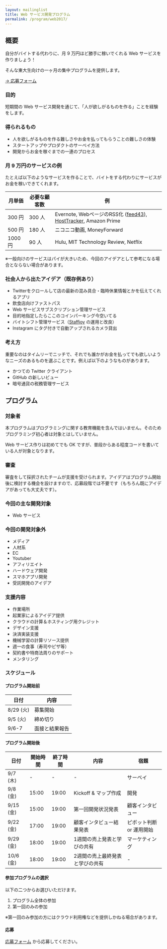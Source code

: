 ```yaml
---
layout: mailinglist
title: Web サービス開発プログラム
permalink: /program/web2017/
---
```


## 概要

自分がバイトする代わりに、月 9 万円ほど勝手に稼いでくれる Web サービスを作りましょう！

そんな東大生向けの一ヶ月の集中プログラムを提供します。

[→ 応募フォーム](https://goo.gl/forms/K9WoWnNX8tmVtIDZ2)

### 目的

短期間の Web サービス開発を通じて、「人が欲しがるものを作る」ことを経験をします。

### 得られるもの

- 人を欲しがるものを作る難しさやお金を払ってもらうことの難しさの体験
- スタートアップやプロダクトのサーベイ方法
- 開発からお金を稼ぐまでの一連のプロセス

### 月 9 万円のサービスの例

たとえば以下のようなサービスを作ることで、バイトをする代わりにサービスがお金を稼いできてくれます。

| 月単価 | 必要な顧客数 | 例 |
| ------ | ------ | ------ | 
| 300 円 | 300 人 | Evernote, WebページのRSS化 ([feed43](http://feed43.com/)), [HostTracker](https://www.host-tracker.com/), Amazon Prime |  
| 500 円 | 180 人 | ニコニコ動画, MoneyForward |  
| 1000 円 | 90 人 | Hulu, MIT Technology Review, Netflix |  

※一般向けのサービスはパイが大きいため、今回のアイデアとして参考になる場合とならない場合があります。

### 社会人から出たアイデア（既存例あり）

- Twitterをクロールして店の最新の混み具合・臨時休業情報とかを伝えてくれるアプリ
- 飲食店向けファストパス
- Web サービスサブスクリプション管理サービス
- 目的地指定したらここのコインパーキング今空いてる
- バイトシフト管理サービス（[Staffjoy](https://www.staffjoy.com/) の運用と改良）
- Instagram にタグ付きで自動アップされるカメラ貸出


### 考え方

重要なのはタイムリーでニッチで、それでも誰かがお金を払ってでも欲しいようなニーズのあるものを選ぶことです。例えば以下のようなものがあります。

- かつての Twitter クライアント
- GitHub の新しいビュー
- 暗号通貨の税務管理サービス


## プログラム

### 対象者

本プログラムはプログラミングに関する教育機能を含んではいません。そのためプログラミング初心者は対象とはしていません。

Web サービス作りは初めてでも OK ですが、普段からある程度コードを書いている人が対象となります。

### 審査

審査をして採択されたチームが支援を受けられます。アイデアはプログラム開始後に検討する機会を設けますので、応募段階では不要です（もちろん既にアイデアがあっても大丈夫です）。

### 今回の主な開発対象

- Web サービス

### 今回の開発対象外

- メディア
- 人材系
- EC
- Youtuber
- アフィリエイト
- ハードウェア開発
- スマホアプリ開発
- 受託開発のアイデア

### 支援内容

- 作業場所
- 起業家によるアイデア提供
- クラウドの計算＆ホスティング用クレジット
- デザイン支援
- 決済実装支援
- 機械学習の計算リソース提供
- 週一の食事（寿司やピザ等）
- 契約書や特商法周りのサポート
- メンタリング

### スケジュール

#### プログラム開始前

|  日付 |  内容 | 
|  ------ | ------ | 
| 8/29 (火) | 募集開始 | 
| 9/5 (火) |  締め切り | 
| 9/6-7 | 面接と結果報告 |  

#### プログラム開始後

|  日付 | 開始時間 | 終了時間 | 内容 | 宿題 |
|  ------ | ------ | ------ | ------ | ------ | 
| 9/7 (木) | - | - | - | サーベイ | 
| 9/8 (金) | 15:00 | 19:00 | Kickoff & マップ作成 | 開発 | 
| 9/15 (金) | 15:00 | 19:00 | 第一回開発状況発表 | 顧客インタビュー | 
| 9/22 (金) | 17:00 | 19:00 | 顧客インタビュー結果発表 | ピボット判断 or 運用開始 | 
| 9/29 (金) | 18:00 | 19:00 | 1週間の売上発表と学びの共有 | マーケティング | 
| 10/6 (金) | 18:00 | 19:00 | 2週間の売上最終発表と学びの共有 | - | 


#### 参加プログラムの選択

以下の二つからお選びいただけます。

1. プログラム全体の参加
1. 第一回のみの参加

※第一回のみ参加の方にはクラウド利用権などを提供しかねる場合があります。

#### 応募

[応募フォーム](https://goo.gl/forms/K9WoWnNX8tmVtIDZ2) から応募してください。

